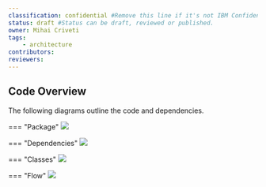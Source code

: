 ```yaml
---
classification: confidential #Remove this line if it's not IBM Confidential.
status: draft #Status can be draft, reviewed or published.
owner: Mihai Criveti
tags:
    - architecture
contributors:
reviewers:
---
```


Code Overview
-------------

The following diagrams outline the code and dependencies.

=== "Package"
    <img src="./images/packages.svg" />

=== "Dependencies"
    <img src="./images/snakefood.png" />

=== "Classes"
    <img src="./images/classes.svg" />

=== "Flow"
    <img src="./images/code2flow.svg" />
